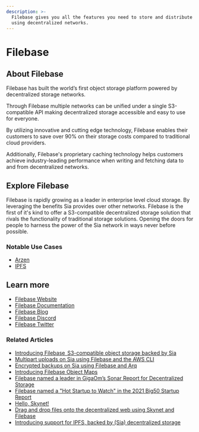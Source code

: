 ```yaml
---
description: >-
  Filebase gives you all the features you need to store and distribute content
  using decentralized networks.
---
```


# Filebase

## About Filebase

Filebase has built the world’s first object storage platform powered by decentralized storage networks.

Through Filebase multiple networks can be unified under a single S3-compatible API making decentralized storage accessible and easy to use for everyone.

By utilizing innovative and cutting edge technology, Filebase enables their customers to save over 90% on their storage costs compared to traditional cloud providers.

Additionally, Filebase's proprietary caching technology helps customers achieve industry-leading performance when writing and fetching data to and from decentralized networks.

## Explore Filebase

Filebase is rapidly growing as a leader in enterprise level cloud storage. By leveraging the benefits Sia provides over other networks. Filebase is the first of it's kind to offer a S3-compatible decentralized storage solution that rivals the functionality of traditional storage solutions. Opening the doors for people to harness the power of the Sia network in ways never before possible.

### Notable Use Cases

* [Arzen](arzen.md)
* [IPFS](ipfs.md)

## Learn more

* [Filebase Website](https://filebase.com)
* [Filebase Documentation](https://docs.filebase.com)
* [Filebase Blog](https://filebase.com/blog)
* [Filebase Discord](https://discord.gg/V5Yj6ZuGyR)
* [Filebase Twitter](https://twitter.com/Filebase)

### Related Articles

* [Introducing Filebase   S3-compatible object storage backed by Sia](https://filebase.com/blog/helloworld/)
* [Multipart uploads on Sia using Filebase and the AWS CLI](https://filebase.com/blog/multipart-uploads-on-sia-using-filebase-and-the-aws-cli/)
* [Encrypted backups on Sia using Filebase and Arq](https://filebase.com/blog/arq/)
* [Introducing Filebase Object Maps](https://filebase.com/blog/introducing-filebase-object-maps/)
* [Filebase named a leader in GigaOm’s Sonar Report for Decentralized Storage](https://filebase.com/blog/gigaom-sonar/)
* [Filebase named a "Hot Startup to Watch" in the 2021 Big50 Startup Report](https://filebase.com/blog/filebase-has-been-a-hot-startup-to-watch-in-the-2021-big50-startup-report/)
* [Hello, Skynet!](https://filebase.com/blog/hello-skynet/)
* [Drag and drop files onto the decentralized web using Skynet and Filebase](https://filebase.com/blog/drag-and-drop-files-onto-the-decentralized-web-using-skynet-and-filebase/)
* [Introducing support for IPFS, backed by (Sia) decentralized storage](https://filebase.com/blog/introducing-support-for-ipfs-backed-by-decentralized-storage/)
